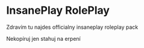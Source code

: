 # InsanePlay RolePlay
Zdravím tu najdes officialny insaneplay roleplay pack

Nekopíruj jen stahuj na erpení
